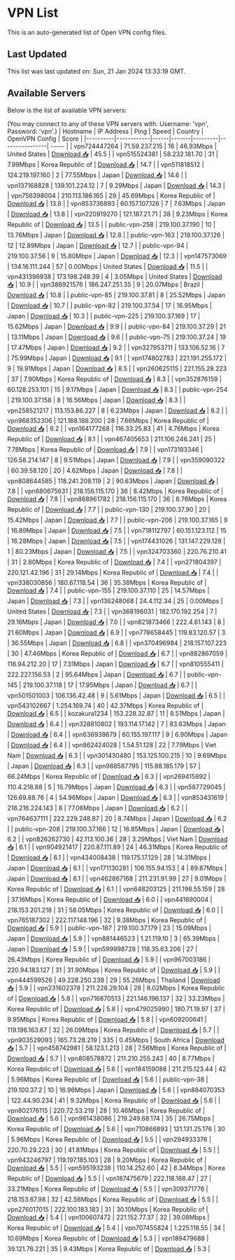# VPN List

This is an auto-generated list of Open VPN config files.

## Last Updated

This list was last updated on: Sun, 21 Jan 2024 13:33:19 GMT.

## Available Servers

Below is the list of available VPN servers:

(You may connect to any of these VPN servers with: Username: 'vpn', Password: 'vpn'.)
| Hostname | IP Address | Ping | Speed | Country | OpenVPN Config | Score |
|----------|------------|------|-------|---------|----------------| ----- |
| vpn724447264 | 71.59.237.215 | 16 | 46.93Mbps | United States | [Download 📥](./configs/server_0_US.ovpn) | 45.5 |
| vpn515524381 | 58.232.181.70 | 31 | 7.99Mbps | Korea Republic of | [Download 📥](./configs/server_1_KR.ovpn) | 14.7 |
| vpn511818512 | 124.219.197.160 | 2 | 77.55Mbps | Japan | [Download 📥](./configs/server_2_JP.ovpn) | 14.6 |
| vpn137168828 | 139.101.224.12 | 7 | 9.29Mbps | Japan | [Download 📥](./configs/server_3_JP.ovpn) | 14.3 |
| vpn756398004 | 210.113.186.165 | 29 | 45.69Mbps | Korea Republic of | [Download 📥](./configs/server_4_KR.ovpn) | 13.8 |
| vpn853736893 | 60.157.107.126 | 7 | 7.63Mbps | Japan | [Download 📥](./configs/server_5_JP.ovpn) | 13.8 |
| vpn220919270 | 121.187.21.71 | 38 | 9.23Mbps | Korea Republic of | [Download 📥](./configs/server_6_KR.ovpn) | 13.5 |
| public-vpn-258 | 219.100.37.190 | 10 | 13.76Mbps | Japan | [Download 📥](./configs/server_7_JP.ovpn) | 12.8 |
| public-vpn-163 | 219.100.37.126 | 12 | 12.89Mbps | Japan | [Download 📥](./configs/server_8_JP.ovpn) | 12.7 |
| public-vpn-94 | 219.100.37.56 | 9 | 15.80Mbps | Japan | [Download 📥](./configs/server_9_JP.ovpn) | 12.3 |
| vpn147573069 | 134.16.111.244 | 57 | 0.00Mbps | United States | [Download 📥](./configs/server_10_US.ovpn) | 11.5 |
| vpn431396938 | 173.198.248.39 | 4 | 3.05Mbps | United States | [Download 📥](./configs/server_11_US.ovpn) | 10.9 |
| vpn386921576 | 186.247.251.35 | 9 | 20.07Mbps | Brazil | [Download 📥](./configs/server_12_BR.ovpn) | 10.8 |
| public-vpn-85 | 219.100.37.81 | 8 | 25.52Mbps | Japan | [Download 📥](./configs/server_13_JP.ovpn) | 10.7 |
| public-vpn-82 | 219.100.37.54 | 17 | 16.95Mbps | Japan | [Download 📥](./configs/server_14_JP.ovpn) | 10.3 |
| public-vpn-225 | 219.100.37.169 | 17 | 15.62Mbps | Japan | [Download 📥](./configs/server_15_JP.ovpn) | 9.9 |
| public-vpn-84 | 219.100.37.29 | 21 | 13.11Mbps | Japan | [Download 📥](./configs/server_16_JP.ovpn) | 9.6 |
| public-vpn-75 | 219.100.37.24 | 19 | 17.47Mbps | Japan | [Download 📥](./configs/server_17_JP.ovpn) | 9.2 |
| vpn327953711 | 133.106.52.16 | 7 | 75.99Mbps | Japan | [Download 📥](./configs/server_18_JP.ovpn) | 9.1 |
| vpn174802783 | 221.191.255.172 | 9 | 19.91Mbps | Japan | [Download 📥](./configs/server_19_JP.ovpn) | 8.5 |
| vpn260625115 | 221.155.28.223 | 37 | 7.90Mbps | Korea Republic of | [Download 📥](./configs/server_20_KR.ovpn) | 8.3 |
| vpn352876159 | 60.128.253.101 | 15 | 9.17Mbps | Japan | [Download 📥](./configs/server_21_JP.ovpn) | 8.3 |
| public-vpn-254 | 219.100.37.158 | 8 | 16.56Mbps | Japan | [Download 📥](./configs/server_22_JP.ovpn) | 8.3 |
| vpn258521217 | 113.153.86.227 | 8 | 6.23Mbps | Japan | [Download 📥](./configs/server_23_JP.ovpn) | 8.2 |
| vpn968352306 | 121.168.188.200 | 28 | 7.66Mbps | Korea Republic of | [Download 📥](./configs/server_24_KR.ovpn) | 8.2 |
| vpn164177268 | 116.33.25.83 | 41 | 4.76Mbps | Korea Republic of | [Download 📥](./configs/server_25_KR.ovpn) | 8.1 |
| vpn467405653 | 211.106.246.241 | 25 | 7.78Mbps | Korea Republic of | [Download 📥](./configs/server_26_KR.ovpn) | 7.9 |
| vpn173183346 | 126.58.214.147 | 8 | 9.51Mbps | Japan | [Download 📥](./configs/server_27_JP.ovpn) | 7.9 |
| vpn359090322 | 60.39.58.120 | 20 | 4.62Mbps | Japan | [Download 📥](./configs/server_28_JP.ovpn) | 7.8 |
| vpn808644585 | 118.241.208.119 | 2 | 90.63Mbps | Japan | [Download 📥](./configs/server_29_JP.ovpn) | 7.8 |
| vpn680675631 | 218.156.115.170 | 36 | 8.42Mbps | Korea Republic of | [Download 📥](./configs/server_30_KR.ovpn) | 7.8 |
| vpn868961782 | 218.156.115.170 | 36 | 8.76Mbps | Korea Republic of | [Download 📥](./configs/server_31_KR.ovpn) | 7.7 |
| public-vpn-130 | 219.100.37.90 | 20 | 15.42Mbps | Japan | [Download 📥](./configs/server_32_JP.ovpn) | 7.7 |
| public-vpn-206 | 219.100.37.165 | 9 | 16.89Mbps | Japan | [Download 📥](./configs/server_33_JP.ovpn) | 7.5 |
| vpn718112797 | 60.151.123.112 | 15 | 16.28Mbps | Japan | [Download 📥](./configs/server_34_JP.ovpn) | 7.5 |
| vpn174431026 | 131.147.229.128 | 1 | 80.23Mbps | Japan | [Download 📥](./configs/server_35_JP.ovpn) | 7.5 |
| vpn324703360 | 220.76.210.41 | 31 | 2.80Mbps | Korea Republic of | [Download 📥](./configs/server_36_KR.ovpn) | 7.4 |
| vpn271804397 | 220.121.42.196 | 31 | 29.14Mbps | Korea Republic of | [Download 📥](./configs/server_37_KR.ovpn) | 7.4 |
| vpn338030856 | 180.67.118.54 | 36 | 35.38Mbps | Korea Republic of | [Download 📥](./configs/server_38_KR.ovpn) | 7.4 |
| public-vpn-155 | 219.100.37.110 | 25 | 14.57Mbps | Japan | [Download 📥](./configs/server_39_JP.ovpn) | 7.3 |
| vpn136248068 | 24.4.112.34 | 25 | 0.00Mbps | United States | [Download 📥](./configs/server_40_US.ovpn) | 7.3 |
| vpn368196031 | 182.170.192.254 | 7 | 29.16Mbps | Japan | [Download 📥](./configs/server_41_JP.ovpn) | 7.0 |
| vpn821873466 | 222.4.61.143 | 8 | 21.60Mbps | Japan | [Download 📥](./configs/server_42_JP.ovpn) | 6.9 |
| vpn778658445 | 119.83.120.57 | 3 | 36.55Mbps | Japan | [Download 📥](./configs/server_43_JP.ovpn) | 6.8 |
| vpn370496984 | 218.157.107.223 | 30 | 47.46Mbps | Korea Republic of | [Download 📥](./configs/server_44_KR.ovpn) | 6.7 |
| vpn882867059 | 116.94.212.20 | 17 | 7.31Mbps | Japan | [Download 📥](./configs/server_45_JP.ovpn) | 6.7 |
| vpn810555411 | 222.227.156.53 | 2 | 95.64Mbps | Japan | [Download 📥](./configs/server_46_JP.ovpn) | 6.7 |
| public-vpn-145 | 219.100.37.118 | 17 | 17.95Mbps | Japan | [Download 📥](./configs/server_47_JP.ovpn) | 6.7 |
| vpn501501003 | 106.136.42.48 | 9 | 5.61Mbps | Japan | [Download 📥](./configs/server_48_JP.ovpn) | 6.5 |
| vpn543102667 | 1.254.169.74 | 40 | 42.37Mbps | Korea Republic of | [Download 📥](./configs/server_49_KR.ovpn) | 6.5 |
| kozakura1234 | 153.228.32.87 | 11 | 8.51Mbps | Japan | [Download 📥](./configs/server_50_JP.ovpn) | 6.4 |
| vpn328810802 | 193.114.17.142 | 7 | 83.63Mbps | Japan | [Download 📥](./configs/server_51_JP.ovpn) | 6.4 |
| vpn636938679 | 60.155.197.117 | 9 | 6.90Mbps | Japan | [Download 📥](./configs/server_52_JP.ovpn) | 6.4 |
| vpn862424028 | 1.54.51.128 | 22 | 7.79Mbps | Viet Nam | [Download 📥](./configs/server_53_VN.ovpn) | 6.3 |
| vpn301430480 | 153.125.100.215 | 10 | 9.69Mbps | Japan | [Download 📥](./configs/server_54_JP.ovpn) | 6.3 |
| vpn988587795 | 115.88.185.179 | 57 | 66.24Mbps | Korea Republic of | [Download 📥](./configs/server_55_KR.ovpn) | 6.3 |
| vpn269415892 | 110.4.218.88 | 5 | 15.79Mbps | Japan | [Download 📥](./configs/server_56_JP.ovpn) | 6.3 |
| vpn587729045 | 126.69.88.76 | 4 | 54.96Mbps | Japan | [Download 📥](./configs/server_57_JP.ovpn) | 6.3 |
| vpn853431619 | 218.216.224.143 | 8 | 77.06Mbps | Japan | [Download 📥](./configs/server_58_JP.ovpn) | 6.2 |
| vpn764637111 | 222.229.248.87 | 20 | 8.74Mbps | Japan | [Download 📥](./configs/server_59_JP.ovpn) | 6.2 |
| public-vpn-208 | 219.100.37.166 | 12 | 16.85Mbps | Japan | [Download 📥](./configs/server_60_JP.ovpn) | 6.2 |
| vpn826262730 | 42.113.100.36 | 28 | 3.29Mbps | Viet Nam | [Download 📥](./configs/server_61_VN.ovpn) | 6.1 |
| vpn904921417 | 220.87.111.89 | 24 | 46.31Mbps | Korea Republic of | [Download 📥](./configs/server_62_KR.ovpn) | 6.1 |
| vpn434008438 | 119.175.17.129 | 28 | 14.31Mbps | Japan | [Download 📥](./configs/server_63_JP.ovpn) | 6.1 |
| vpn171130281 | 106.155.94.153 | 4 | 89.87Mbps | Japan | [Download 📥](./configs/server_64_JP.ovpn) | 6.1 |
| vpn462867168 | 211.231.91.99 | 27 | 9.01Mbps | Korea Republic of | [Download 📥](./configs/server_65_KR.ovpn) | 6.1 |
| vpn648203125 | 211.198.55.159 | 28 | 37.16Mbps | Korea Republic of | [Download 📥](./configs/server_66_KR.ovpn) | 6.0 |
| vpn441690004 | 218.153.201.218 | 31 | 58.05Mbps | Korea Republic of | [Download 📥](./configs/server_67_KR.ovpn) | 6.0 |
| vpn765187302 | 222.117.148.196 | 32 | 9.38Mbps | Korea Republic of | [Download 📥](./configs/server_68_KR.ovpn) | 5.9 |
| public-vpn-187 | 219.100.37.179 | 23 | 15.09Mbps | Japan | [Download 📥](./configs/server_69_JP.ovpn) | 5.9 |
| vpn881446523 | 1.21.119.10 | 3 | 65.39Mbps | Japan | [Download 📥](./configs/server_70_JP.ovpn) | 5.9 |
| vpn599998728 | 118.35.63.206 | 27 | 26.43Mbps | Korea Republic of | [Download 📥](./configs/server_71_KR.ovpn) | 5.9 |
| vpn967003186 | 220.94.183.127 | 31 | 31.90Mbps | Korea Republic of | [Download 📥](./configs/server_72_KR.ovpn) | 5.9 |
| vpn444599526 | 49.228.250.238 | 29 | 55.26Mbps | Thailand | [Download 📥](./configs/server_73_TH.ovpn) | 5.9 |
| vpn231602378 | 211.228.29.104 | 28 | 8.02Mbps | Korea Republic of | [Download 📥](./configs/server_74_KR.ovpn) | 5.8 |
| vpn716870513 | 221.146.196.137 | 32 | 33.23Mbps | Korea Republic of | [Download 📥](./configs/server_75_KR.ovpn) | 5.8 |
| vpn479025990 | 180.71.19.97 | 37 | 9.95Mbps | Korea Republic of | [Download 📥](./configs/server_76_KR.ovpn) | 5.8 |
| vpn609200641 | 119.196.163.67 | 32 | 26.09Mbps | Korea Republic of | [Download 📥](./configs/server_77_KR.ovpn) | 5.7 |
| vpn903529093 | 165.73.28.219 | 335 | 0.45Mbps | South Africa | [Download 📥](./configs/server_78_ZA.ovpn) | 5.7 |
| vpn458742981 | 58.123.1.213 | 28 | 7.56Mbps | Korea Republic of | [Download 📥](./configs/server_79_KR.ovpn) | 5.7 |
| vpn808578872 | 211.210.255.243 | 40 | 8.77Mbps | Korea Republic of | [Download 📥](./configs/server_80_KR.ovpn) | 5.6 |
| vpn184159088 | 211.215.123.44 | 42 | 5.96Mbps | Korea Republic of | [Download 📥](./configs/server_81_KR.ovpn) | 5.6 |
| public-vpn-38 | 219.100.37.2 | 10 | 16.96Mbps | Japan | [Download 📥](./configs/server_82_JP.ovpn) | 5.6 |
| vpn884070353 | 122.44.90.234 | 41 | 9.32Mbps | Korea Republic of | [Download 📥](./configs/server_83_KR.ovpn) | 5.6 |
| vpn802176115 | 220.72.53.219 | 28 | 10.46Mbps | Korea Republic of | [Download 📥](./configs/server_84_KR.ovpn) | 5.6 |
| vpn981438086 | 219.249.68.174 | 35 | 26.75Mbps | Korea Republic of | [Download 📥](./configs/server_85_KR.ovpn) | 5.6 |
| vpn710866893 | 121.131.25.176 | 30 | 5.96Mbps | Korea Republic of | [Download 📥](./configs/server_86_KR.ovpn) | 5.5 |
| vpn294933376 | 220.70.29.223 | 30 | 41.81Mbps | Korea Republic of | [Download 📥](./configs/server_87_KR.ovpn) | 5.5 |
| vpn943246797 | 119.197.185.103 | 28 | 9.20Mbps | Korea Republic of | [Download 📥](./configs/server_88_KR.ovpn) | 5.5 |
| vpn595193238 | 110.14.252.60 | 42 | 8.34Mbps | Korea Republic of | [Download 📥](./configs/server_89_KR.ovpn) | 5.5 |
| vpn187475679 | 222.118.168.47 | 27 | 33.21Mbps | Korea Republic of | [Download 📥](./configs/server_90_KR.ovpn) | 5.5 |
| vpn309371776 | 218.153.67.98 | 32 | 42.56Mbps | Korea Republic of | [Download 📥](./configs/server_91_KR.ovpn) | 5.5 |
| vpn276017015 | 222.100.183.183 | 31 | 30.10Mbps | Korea Republic of | [Download 📥](./configs/server_92_KR.ovpn) | 5.4 |
| vpn100607472 | 221.152.77.37 | 32 | 39.08Mbps | Korea Republic of | [Download 📥](./configs/server_93_KR.ovpn) | 5.4 |
| vpn707455824 | 1.225.118.55 | 34 | 10.69Mbps | Korea Republic of | [Download 📥](./configs/server_94_KR.ovpn) | 5.3 |
| vpn189479688 | 39.121.76.221 | 35 | 9.43Mbps | Korea Republic of | [Download 📥](./configs/server_95_KR.ovpn) | 5.3 |
